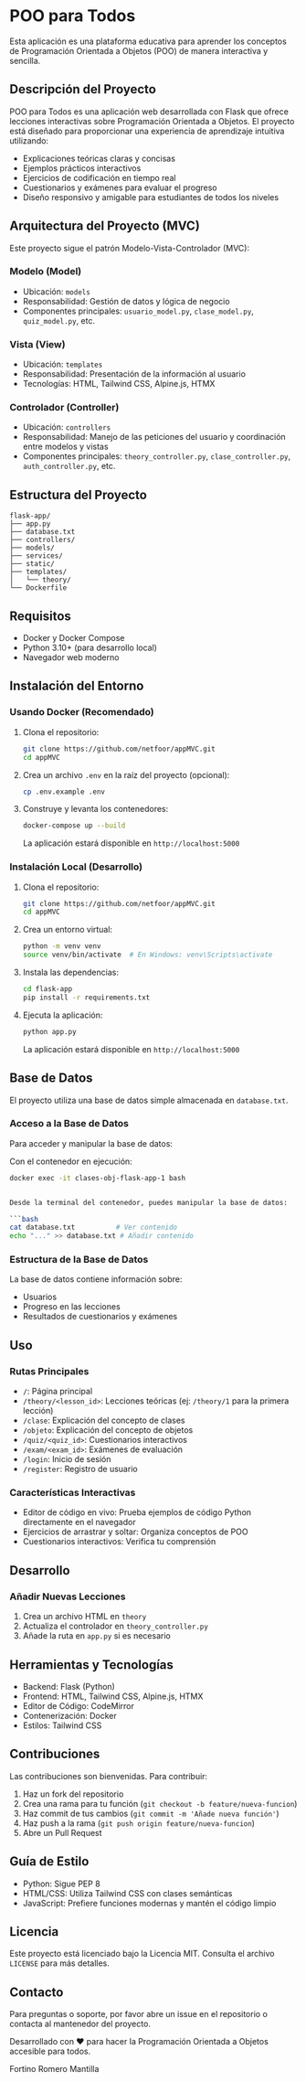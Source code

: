 
# POO para Todos

Esta aplicación es una plataforma educativa para aprender los conceptos de Programación Orientada a Objetos (POO) de manera interactiva y sencilla.

## Descripción del Proyecto

POO para Todos es una aplicación web desarrollada con Flask que ofrece lecciones interactivas sobre Programación Orientada a Objetos. El proyecto está diseñado para proporcionar una experiencia de aprendizaje intuitiva utilizando:

*   Explicaciones teóricas claras y concisas
*   Ejemplos prácticos interactivos
*   Ejercicios de codificación en tiempo real
*   Cuestionarios y exámenes para evaluar el progreso
*   Diseño responsivo y amigable para estudiantes de todos los niveles

## Arquitectura del Proyecto (MVC)

Este proyecto sigue el patrón Modelo-Vista-Controlador (MVC):

### Modelo (Model)

*   Ubicación: `models`
*   Responsabilidad: Gestión de datos y lógica de negocio
*   Componentes principales: `usuario_model.py`, `clase_model.py`, `quiz_model.py`, etc.

### Vista (View)

*   Ubicación: `templates`
*   Responsabilidad: Presentación de la información al usuario
*   Tecnologías: HTML, Tailwind CSS, Alpine.js, HTMX

### Controlador (Controller)

*   Ubicación: `controllers`
*   Responsabilidad: Manejo de las peticiones del usuario y coordinación entre modelos y vistas
*   Componentes principales: `theory_controller.py`, `clase_controller.py`, `auth_controller.py`, etc.

## Estructura del Proyecto

```
flask-app/
├── app.py                 
├── database.txt           
├── controllers/           
├── models/                
├── services/              
├── static/                
├── templates/             
│   └── theory/          
└── Dockerfile             

```
## Requisitos

*   Docker y Docker Compose
*   Python 3.10+ (para desarrollo local)
*   Navegador web moderno

## Instalación del Entorno

### Usando Docker (Recomendado)

1.  Clona el repositorio:

    ```bash
    git clone https://github.com/netfoor/appMVC.git
    cd appMVC
    ```

2.  Crea un archivo `.env` en la raíz del proyecto (opcional):

    ```bash
    cp .env.example .env
    ```

3.  Construye y levanta los contenedores:

    ```bash
    docker-compose up --build
    ```

    La aplicación estará disponible en `http://localhost:5000`

### Instalación Local (Desarrollo)

1.  Clona el repositorio:

    ```bash
    git clone https://github.com/netfoor/appMVC.git
    cd appMVC
    ```

2.  Crea un entorno virtual:

    ```bash
    python -m venv venv
    source venv/bin/activate  # En Windows: venv\Scripts\activate
    ```

3.  Instala las dependencias:

    ```bash
    cd flask-app
    pip install -r requirements.txt
    ```

4.  Ejecuta la aplicación:

    ```bash
    python app.py
    ```

    La aplicación estará disponible en `http://localhost:5000`

## Base de Datos

El proyecto utiliza una base de datos simple almacenada en `database.txt`.

### Acceso a la Base de Datos

Para acceder y manipular la base de datos:

Con el contenedor en ejecución:

```bash
docker exec -it clases-obj-flask-app-1 bash


Desde la terminal del contenedor, puedes manipular la base de datos:

```bash
cat database.txt          # Ver contenido
echo "..." >> database.txt # Añadir contenido
```

### Estructura de la Base de Datos

La base de datos contiene información sobre:

*   Usuarios
*   Progreso en las lecciones
*   Resultados de cuestionarios y exámenes

## Uso

### Rutas Principales

*   `/`: Página principal
*   `/theory/<lesson_id>`: Lecciones teóricas (ej: `/theory/1` para la primera lección)
*   `/clase`: Explicación del concepto de clases
*   `/objeto`: Explicación del concepto de objetos
*   `/quiz/<quiz_id>`: Cuestionarios interactivos
*   `/exam/<exam_id>`: Exámenes de evaluación
*   `/login`: Inicio de sesión
*   `/register`: Registro de usuario

### Características Interactivas

*   Editor de código en vivo: Prueba ejemplos de código Python directamente en el navegador
*   Ejercicios de arrastrar y soltar: Organiza conceptos de POO
*   Cuestionarios interactivos: Verifica tu comprensión

## Desarrollo

### Añadir Nuevas Lecciones

1.  Crea un archivo HTML en `theory`
2.  Actualiza el controlador en `theory_controller.py`
3.  Añade la ruta en `app.py` si es necesario

## Herramientas y Tecnologías

*   Backend: Flask (Python)
*   Frontend: HTML, Tailwind CSS, Alpine.js, HTMX
*   Editor de Código: CodeMirror
*   Contenerización: Docker
*   Estilos: Tailwind CSS

## Contribuciones

Las contribuciones son bienvenidas. Para contribuir:

1.  Haz un fork del repositorio
2.  Crea una rama para tu función (`git checkout -b feature/nueva-funcion`)
3.  Haz commit de tus cambios (`git commit -m 'Añade nueva función'`)
4.  Haz push a la rama (`git push origin feature/nueva-funcion`)
5.  Abre un Pull Request

## Guía de Estilo

*   Python: Sigue PEP 8
*   HTML/CSS: Utiliza Tailwind CSS con clases semánticas
*   JavaScript: Prefiere funciones modernas y mantén el código limpio

## Licencia

Este proyecto está licenciado bajo la Licencia MIT. Consulta el archivo `LICENSE` para más detalles.

## Contacto

Para preguntas o soporte, por favor abre un issue en el repositorio o contacta al mantenedor del proyecto.

Desarrollado con ❤️ para hacer la Programación Orientada a Objetos accesible para todos.

Fortino Romero Mantilla
